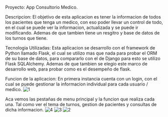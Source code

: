 Proyecto: App Consultorio Medico.

Descripcion: 
  El objetivo de esta aplicacion es tener la informacion de todos los pacientes que tenga un medico, 
  con eso poder llevar un control de todo, en el cual se puede ver la informacion, actualizada y se puede ir modificando. 
  Ademas de que tambien tiene un resgitro y base de datos de los turnos que tiene.

Tecnologia Utilizadas: 
  Esta aplicacion se desarrollo con el framework de Python llamado Flask, el cual se utilizo mas que nada para probar el ORM de su base de datos, para compararlo con el de Django
  para esto se utilizo Flask SQLAlchemy. Ademas de que tambien se elegio este marco de desarrollo web, para probar como es el desempeño de flask.

Funcion de la aplicacion: 
En primera instancia cuenta con un login, con el cual se puede gestionar la informacion individual para cada usuario / medico.
![1](https://github.com/Fedemramos/Consultorio-medico/assets/114125535/926dab23-e0e8-427b-bdf8-e9f97ea26c7f)

Aca vemos las pestañas de menu principal y la funcion que realiza cada una. Tal como ver el tema de turnos, gestion de pacientes y consultas de dicha informacion.
![4](https://github.com/Fedemramos/Consultorio-medico/assets/114125535/d1a9e4ba-e255-4b9d-9940-423613476c73)
![3](https://github.com/Fedemramos/Consultorio-medico/assets/114125535/7a885454-5aa4-4d5e-9467-358ae8091ddc)
![2](https://github.com/Fedemramos/Consultorio-medico/assets/114125535/a390b9b2-74ff-4233-9015-73662035c929)
